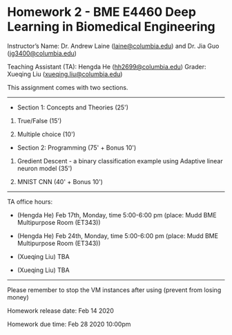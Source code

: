 # Homework 2 - BME E4460 Deep Learning in Biomedical Engineering

Instructor’s Name: Dr. Andrew Laine (laine@columbia.edu) and Dr. Jia Guo (jg3400@columbia.edu)

Teaching Assistant (TA):  Hengda He (hh2699@columbia.edu)      Grader:  Xueqing Liu (xueqing.liu@columbia.edu)
      
This assignment comes with two sections.

--------------------------------------------------

- Section 1: Concepts and Theories (25')

1) True/False (15')

2) Multiple choice (10')

- Section 2: Programming (75' + Bonus 10')

1) Gredient Descent - a binary classification example using Adaptive linear neuron model (35')

2) MNIST CNN (40' + Bonus 10')

--------------------------------------------------

TA office hours:

- (Hengda He) Feb 17th, Monday, time 5:00-6:00 pm (place: Mudd BME Multipurpose Room (ET343))
- (Hengda He) Feb 24th, Monday, time 5:00-6:00 pm (place: Mudd BME Multipurpose Room (ET343))

- (Xueqing Liu) TBA
- (Xueqing Liu) TBA

--------------------------------------------------

Please remember to stop the VM instances after using (prevent from losing money)

Homework release date: Feb 14 2020

Homework due time: Feb 28 2020 10:00pm
